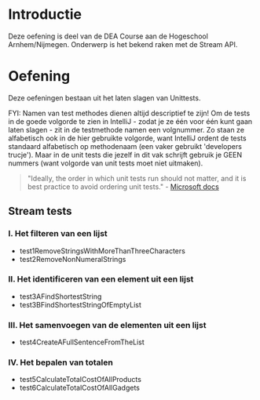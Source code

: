 # Introductie

Deze oefening is deel van de DEA Course aan de Hogeschool Arnhem/Nijmegen. 
Onderwerp is het bekend raken met de Stream API.

# Oefening

Deze oefeningen bestaan uit het laten slagen van Unittests.

FYI: Namen van test methodes dienen altijd descriptief te zijn! Om de tests in de goede volgorde te zien in IntelliJ - zodat je ze één voor één kunt gaan laten slagen - zit in de testmethode namen een volgnummer. Zo staan ze alfabetisch ook in de hier gebruikte volgorde, want IntelliJ ordent de tests standaard alfabetisch op methodenaam (een vaker gebruikt 'developers trucje'). Maar in de unit tests die jezelf in dit vak schrijft gebruik je GEEN nummers (want volgorde van unit tests moet niet uitmaken).
> "Ideally, the order in which unit tests run should not matter, and it is best practice to avoid ordering unit tests." - [Microsoft docs](https://docs.microsoft.com/en-us/dotnet/core/testing/order-unit-tests)

## Stream tests

### I. Het filteren van een lijst
 * test1RemoveStringsWithMoreThanThreeCharacters
 * test2RemoveNonNumeralStrings

### II. Het identificeren van een element uit een lijst
 * test3AFindShortestString
 * test3BFindShortestStringOfEmptyList

### III. Het samenvoegen van de elementen uit een lijst
 * test4CreateAFullSentenceFromTheList
 
### IV. Het bepalen van totalen
 * test5CalculateTotalCostOfAllProducts
 * test6CalculateTotalCostOfAllGadgets

